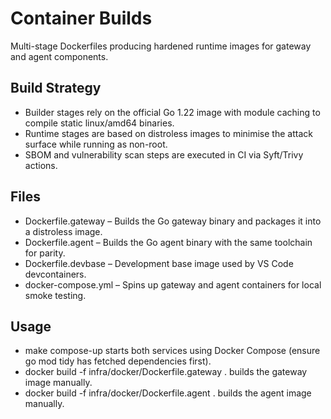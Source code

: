 # Container Builds

Multi-stage Dockerfiles producing hardened runtime images for gateway and agent components.

## Build Strategy
- Builder stages rely on the official Go 1.22 image with module caching to compile static linux/amd64 binaries.
- Runtime stages are based on distroless images to minimise the attack surface while running as non-root.
- SBOM and vulnerability scan steps are executed in CI via Syft/Trivy actions.

## Files
- Dockerfile.gateway – Builds the Go gateway binary and packages it into a distroless image.
- Dockerfile.agent – Builds the Go agent binary with the same toolchain for parity.
- Dockerfile.devbase – Development base image used by VS Code devcontainers.
- docker-compose.yml – Spins up gateway and agent containers for local smoke testing.

## Usage
- make compose-up starts both services using Docker Compose (ensure go mod tidy has fetched dependencies first).
- docker build -f infra/docker/Dockerfile.gateway . builds the gateway image manually.
- docker build -f infra/docker/Dockerfile.agent . builds the agent image manually.

